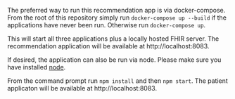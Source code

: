 The preferred way to run this recommendation app is via docker-compose. From the root of this repository simply run `docker-compose up --build` if the applications have never been run. Otherwise run `docker-compose up`.

This will start all three applications plus a locally hosted FHIR server. The recommendation application will be available at http://localhost:8083.

If desired, the application can also be run via node. Please make sure you have installed [node](http://www.nodejs.org).

From the command prompt run `npm install` and then `npm start`. The patient applicaton will be available at http://localhost:8083.